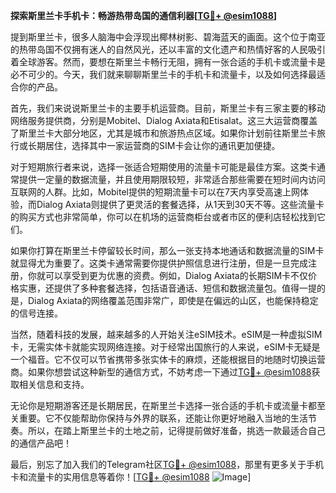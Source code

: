 **探索斯里兰卡手机卡：畅游热带岛国的通信利器[[TG💪+ @esim1088](https://t.me/s/esim1088)]**

提到斯里兰卡，很多人脑海中会浮现出椰林树影、碧海蓝天的画面。这个位于南亚的热带岛国不仅拥有迷人的自然风光，还以丰富的文化遗产和热情好客的人民吸引着全球游客。然而，要想在斯里兰卡畅行无阻，拥有一张合适的手机卡或流量卡是必不可少的。今天，我们就来聊聊斯里兰卡的手机卡和流量卡，以及如何选择最适合你的产品。

首先，我们来说说斯里兰卡的主要手机运营商。目前，斯里兰卡有三家主要的移动网络服务提供商，分别是Mobitel、Dialog Axiata和Etisalat。这三大运营商覆盖了斯里兰卡大部分地区，尤其是城市和旅游热点区域。如果你计划前往斯里兰卡旅行或长期居住，选择其中一家运营商的SIM卡会让你的通讯更加便捷。

对于短期旅行者来说，选择一张适合短期使用的流量卡可能是最佳方案。这类卡通常提供一定量的数据流量，并且使用期限较短，非常适合那些需要在短时间内访问互联网的人群。比如，Mobitel提供的短期流量卡可以在7天内享受高速上网体验，而Dialog Axiata则提供了更灵活的套餐选择，从1天到30天不等。这些流量卡的购买方式也非常简单，你可以在机场的运营商柜台或者市区的便利店轻松找到它们。

如果你打算在斯里兰卡停留较长时间，那么一张支持本地通话和数据流量的SIM卡就显得尤为重要了。这类卡通常需要你提供护照信息进行注册，但是一旦完成注册，你就可以享受到更为优惠的资费。例如，Dialog Axiata的长期SIM卡不仅价格实惠，还提供了多种套餐选择，包括语音通话、短信和数据流量包。值得一提的是，Dialog Axiata的网络覆盖范围非常广，即使是在偏远的山区，也能保持稳定的信号连接。

当然，随着科技的发展，越来越多的人开始关注eSIM技术。eSIM是一种虚拟SIM卡，无需实体卡就能实现网络连接。对于经常出国旅行的人来说，eSIM卡无疑是一个福音。它不仅可以节省携带多张实体卡的麻烦，还能根据目的地随时切换运营商。如果你想尝试这种新型的通信方式，不妨考虑一下通过[TG💪+ @esim1088](https://t.me/s/esim1088)获取相关信息和支持。

无论你是短期游客还是长期居民，在斯里兰卡选择一张合适的手机卡或流量卡都至关重要。它不仅能帮助你保持与外界的联系，还能让你更好地融入当地的生活节奏。所以，在踏上斯里兰卡的土地之前，记得提前做好准备，挑选一款最适合自己的通信产品吧！

最后，别忘了加入我们的Telegram社区[TG💪+ @esim1088](https://t.me/s/esim1088)，那里有更多关于手机卡和流量卡的实用信息等着你！[[TG💪+ @esim1088](https://t.me/s/esim1088) ![Image](https://i.postimg.cc/4NQfJmqS/Snipaste-2025-05-13-00-14-12.png)]